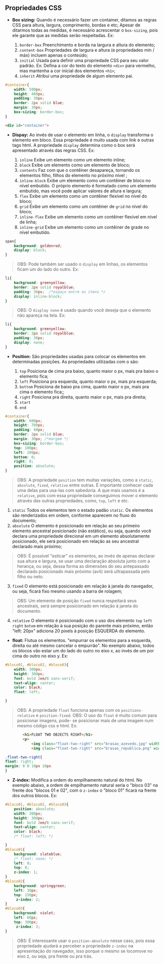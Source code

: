 ## Propriedades CSS

- **Box sizing:** Quando é necessário fazer um container, ditamos as regras CSS para altura, largura, comprimento, bordas e etc; Apesar de ditarmos todas as medidas, é necessário acrescentar o `box-sizing`, pois ele garante que as medidas serão respeitadas. Ex:
   
    1. `border-box` Preenchimento e borda na largura e altura do elemento;
    2. `content-box` Propriedades de largura e altura (e propriedades mín / máx) incluem apenas o conteúdo;
    3. `initial` Usada para definir uma propriedade CSS para seu valor padrão. Ex: Defina a cor do texto do elemento `<div>` para vermelho, mas mantenha a cor inicial dos elementos `<h1>`;
    4. `inherit` Atribui uma propriedade de algum elemento pai.
    
```css
#container{
    width: 500px;
    height: 400px;
    padding: 30px;
    border: 2px solid blue;
    margin: 30px;
    box-sizing: border-box;
}
```
```html
<div id="container">
```
- **Dispay:** Ao invés de usar o elemento em linha, o `display` transforma o elemento em bloco. Essa propriedade é muito usada com link e outras tags html. A propriedade `display` determina como o box será apresentado através das regras CSS. Ex:
   
    1. `inline` Exibe um elemento como um elemento inline;
    2. `block` Exibe um elemento como um elemento de bloco;
    3. `contents` Faz com que o contêiner desapareça, tornando os elementos filho, filhos do elemento no próximo nível ;
    4. `inline-block` Exibe um elemento como um contêiner de bloco no nível embutido. O próprio elemento é formatado como um elemento embutido, mas você pode aplicar valores de altura e largura;
    5. `flex` Exibe um elemento como um contêiner flexível no nível do bloco;
    6. `grid` Exibe um elemento como um contêiner de `grid` no nível do bloco;
    7. `inline-flex` Exibe um elemento como um contêiner flexível em nível de linha;
    8. `inline-grid` Exibe um elemento como um contêiner de grade no nível embutido.

```css
span{
    background: goldenrod;
    display: block;
}
```
> OBS: Pode também ser usado o `display` em linhas, os elementos ficam um do lado do outro. Ex:
```css
li{
    background: greenyellow;
    border: 2px solid royalblue;
    padding: 30px;  /*espaço entre os itens */
    display: inline-block;
}
```
> OBS: O `display none` é usado quando você deseja que o elemento não apareça na tela. Ex: 
```css
li{
    background: greenyellow;
    border: 2px solid royalblue;
    padding: 30px;
    display: none;
}
```

- **Position:** São propriedades usadas para colocar os elementos em determinadas posições. As propriedades utilizadas com o  são:

    1. `top` Posiciona de cima pra baixo, quanto maior o px, mais pra baixo o elemento fica;
    2. `left` Posiciona pra esquerda, quanto maior o px, mais pra esquerda;
    3. `bottom` Posiciona de baixo pra cima, quanto maior o px, mais pra cima o elemento fica;;
    4. `right` Posiciona pra direita, quanto maior o px, mais pra direita;
    6. `start`
    7. `end`

```css
#container{
    width: 600px;
    height: 700px;
    padding: 40px;
    border: 2px solid blue;
    margin: 30px; /*margem */
    box-sizing: border-box;
    top: 100px;
    left: 200px;
    bottom: 0;
    right: 0;
    position: absolute;
}
```
> OBS: A propriedade `position` tem muitas variações, como a `static`, `absolute`, `fixed`, `relative` entre outras. É importante conhecer cada uma delas para usa-las com sabedoria. A que mais usamos é a `relative`, pois com essa propriedade conseguimos mover o elemento através das outras propriedades, como, `top`, `left` e etc.

   1. `static` Todos os elementos tem o estado padão `static`. Os elementos são renderizados em ordem, conforme aparecem no fluxo do documento;
   2. `absolute` O elemento é posicionado em relação ao seu primeiro elemento ancestral posicionado (não estático), ou seja, quando você declara uma propriedade direcional em um elemento absolutamente posicionado, ele será posicionado em relação as seu ancestral declarado mais próximo;
   > OBS: É possível "esticar" os elementos, ao invés de apenas declarar sua altura e largura, se usar uma declaração absoluta junto com a herança, ou seja, dessa forma as dimensões do seu antepassado declarado posicionado mais próximo (avô) será ultrapassada pelo filho ou neto. 
   3. `fixed` O elemento está posicionado em relação à janela do navegador, ou seja, ficará fixo mesmo usando a barra de rolagem;
   > OBS: Um elemento de posição `fixed` nunca respeitará seus ancestrais, será sempre posicionado em relação à janela do documento.
   4. `relative` O elemento é posicionado com o uso dos elemento `top` `left` `right` `botom` em relação à sua posição do parente mais próximo, então "left: 20px" adiciona 20 pixels à posição ESQUERDA do elemento.



- **float:** Flutua os elementos. "empurrar os elementos para a esquerda, direita ou até mesmo cancelar o empurrão". No exemplo abaixo, todos os blocos vão estar um do lado do outro no eixo x, ao invés de um por cima do outro no eixo y. Ex:
```css
#bloco01, #bloco02, #bloco03{
    width: 300px;
    height: 300px;
    font: bold 2em/8 sans-serif;
    text-align: center;
    color: black;
    float: left;

}
```
> OBS: A propriedade `float` funciona apenas com os `positions-relative` e `position-fixed`.
> OBS: O uso do `float` é muito comum para posicionar imagens, pode- se posicionar mais de uma imagem num mesmo código css e html. Ex: 
```html
        <h1>FLOAT TWO OBJECTS RIGHT</h1>
        <p>
            <img class="float-two-right" src="brasao_azevedo.jpg" width="100" height="100">
            <img class="float-two-right" src="brasao_republica.png" width="100" height="100">
```
```css
.float-two-right{
float: right;
margin: 0 0 10px 10px
}
```

- **Z-index:**  Modifica a ordem do empilhamento natural do html. No exemplo abaixo, a ordem de empilhamento natural seria o "bloco 03" na frente dos "blocos 01 e 02", com o `z-index` o "bloco 01" ficará na frente dos outros blocos. Ex:
```css
#bloco01, #bloco02, #bloco03{
    position: absolute;
    width: 300px;
    height: 300px;
    font: bold 2em/8 sans-serif;
    text-align: center;
    color: black;
    /* float: left; */

}
#bloco01{
    background: slateblue;
    /* float: none; */
    left: 0;
    top: 0;
    z-index: 1;
}
#bloco02{
    background: springgreen;
    left: 30px;
    top: 150px;
     z-index: 2;
}
#bloco03{
    background: violet;
    left: 60px;
    top: 300px;
     z-index: 3;
}
```
> OBS: É interessante usar o `position-absolute` nesse caso, pois essa propriedade ajudará a perceber a propriedade `z-indez` na apresentação do navegador, isso porque o mesmo se locomove no eixo z, ou seja, pra frente ou pra trás.

